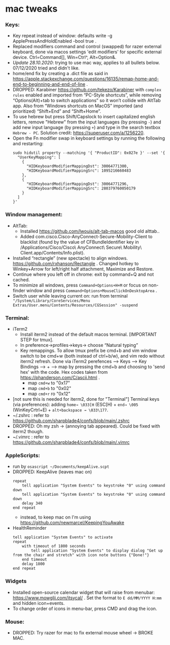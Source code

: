 # mac tweaks
### Keys: 
* Key repeat instead of window: defaults write -g ApplePressAndHoldEnabled -bool true  .
* Replaced modifiers command and control (swapped) for razer external keyboard, done via macos settings 'edit modifiers' for specific external device.  Ctrl=Command[], Win=Ctrl^, Alt=Option&.
* *Update 28.10.2020*: trying to use mac way, applies to all bullets below. 07/12/2020 tried and didn't like. 
* home/end fix by creating a .dict file as said in https://apple.stackexchange.com/questions/16135/remap-home-and-end-to-beginning-and-end-of-line . 
* DROPPED:  Karabiner https://github.com/tekezo/Karabiner with `complex rules` enabled and imported from “PC-Style shortcuts”, while removing “Options(Alt)+tab to switch applications” so it won’t collide with AltTab app. Also from “Windows shortcuts on MacOS” imported (and prioritized) “Shift+End” and “Shift+Home”.
* To use hebrew but press Shift/Capslock to insert capitalized english letters, remove "Hebrew" from the input languages (by pressing `-`) and add new input language (by pressing `+`) and type in the search textbox `Hebrew - PC`. Solution credit: https://superuser.com/a/1256220. 
* Open the Fn modifier swap in keyboard settings by running the following and restarting:
	```
	sudo hidutil property --matching '{ "ProductID": 0x027e }' --set '{
	  "UserKeyMapping": [
	    {
	      "HIDKeyboardModifierMappingDst": 30064771300,
	      "HIDKeyboardModifierMappingSrc": 1095216660483
	    },
	    {
	      "HIDKeyboardModifierMappingDst": 30064771296,
	      "HIDKeyboardModifierMappingSrc": 280379760050179
	    }
	  ]
	}'
	```
### Window management:
* AltTab:
	* Installed https://github.com/lwouis/alt-tab-macos   good old alttab..  
	* Added com.cisco.Cisco-AnyConnect-Secure-Mobility-Client to blacklist (found by the value of CFBundleIdentifier key in /Applications/Cisco/Cisco\ AnyConnect\ Secure\ Mobility\ Client.app/Contents/Info.plist).
* Installed “rectangle” (new spectacle) to align windows. https://github.com/rxhanson/Rectangle   . Changed hotkey to Winkey+Arrow for left/right half attachment, Maximize and Restore. 
* Continue where you left off in chrome: exit by command+Q and not cached.
* To minimize all windows, press `Command+Options+H+M` or focus on non-finder window and press `Command+Options+MouseClickOnDesktopArea` . 
* Switch user while leaving current on: run from terminal  ` "/System/Library/CoreServices/Menu Extras/User.menu/Contents/Resources/CGSession" -suspend`
### Terminal:
* iTerm2
	* Install iterm2 instead of the default macos terminal. [IMPORTANT STEP for tmux].
	* In preference->profiles->keys-> choose “Natural typing”
	* Key remappings. To allow tmux prefix be cmd+b and vim window switch to be cmd+w (both instead of ctrl+b/w), and vim redo without iterm2 refresh. Done via iTerm2 perefences --> Keys --> Key Bindings --> + --> map by pressing the cmd+b and choosing to 'send hex' with the code. Hex codes taken from  https://phanderson.com/C/ascii.html .
		* map `cmd+w` to "0x17" 
		* map `cmd+b` to "0x02"
		* map `cmd+r` ro "0x12"
* [not sure this is needed for iterm2, done for "Terminal"] Terminal keys (via preferences): adding `home→ \033[H` (ESC[H) + `end→ \005` (WinKeyCrtrl+E) + `alt+backspace → \033\177`.
* ~/.zshrc : refer to https://github.com/sharpblade4/confs/blob/main/.zshrc
* DROPPED: Oh my zsh → (annoying tab appeared). Could be fixed with iterm2 though.
* ~/.vimrc : refer to https://github.com/sharpblade4/confs/blob/main/.vimrc
### AppleScripts:
* run by `osascript ~/Documents/keepAlive.scpt`
* DROPPED: KeepAlive (leaves mac on)
	```
	repeat
		tell application "System Events" to keystroke "0" using command down
		tell application "System Events" to keystroke "0" using command down
		delay 340
	end repeat
	```
   * instead, to keep mac on I'm using https://github.com/newmarcel/KeepingYouAwake
* HealthReminder
	```
	tell application "System Events" to activate
	repeat
		with timeout of 1800 seconds
			tell application "System Events" to display dialog "Get up from the chair and stretch" with icon note buttons {"Done!"}
		end timeout
		delay 1800
	end repeat
	```
### Widgets
* Installed open-source calendar widget that will raise from menubar: https://www.mowglii.com/itsycal/ . Set the format to `E dd/MM/YYYY H:mm` and hidden icon+events.
* To change order of icons in menu-bar, press CMD and drag the icon. 

### Mouse:
* DROPPED: Try razer for mac to fix external mouse wheel → BROKE MAC.

